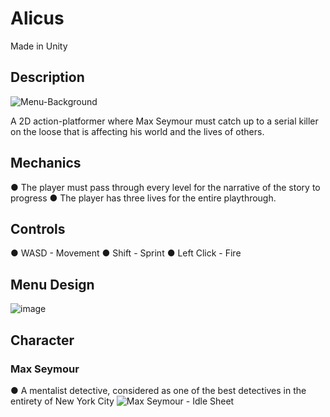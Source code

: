 # Alicus
Made in Unity 

## Description 

![Menu-Background](https://github.com/ReggieSimon/Alicus/assets/70024190/fda3778c-2432-40ae-8321-2585f56928eb)

A 2D action-platformer where Max Seymour must catch up to a serial killer on the loose
that is affecting his world and the lives of others.

## Mechanics

● The player must pass through every level for the narrative of the story to progress
● The player has three lives for the entire playthrough.


## Controls 

● WASD - Movement 
● Shift - Sprint
● Left Click - Fire 

## Menu Design 
![image](https://github.com/ReggieSimon/Alicus/assets/70024190/e183af07-c91a-4d72-bcb3-c872119dc47a)

## Character 

### Max Seymour 
● A mentalist detective, considered as one of
the best detectives in the entirety of New York City
![Max Seymour - Idle Sheet](https://github.com/ReggieSimon/Alicus/assets/70024190/06f27b11-f012-4ee9-a2cd-ed168cbd51a2)




